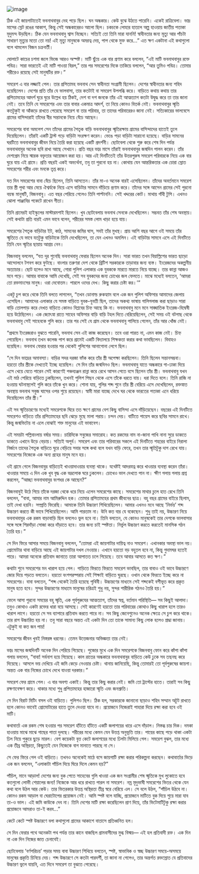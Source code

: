 ![image](https://user-images.githubusercontent.com/27947066/112725384-f4eecd80-8f3d-11eb-8b35-0d12d95df3c9.png)




ঠিক এই জায়গাটাতেই ভবনাথবাবুর দেহ পড়ে ছিল। ঘন অন্ধকার। কেউ বুঝে উঠতে পারেনি। একেই রাত্রিবেলা। ভাদ্র মাসের স্লেট রঙের আকাশ, কিন্তু সেই অন্ধকারেরও আলো ছিল। চকচকে লোহার হাতলে অল্প হাওয়ায় জাতীয় পতাকা মৃদুমন্দ উড়ছিল। ঠিক যেন ভবনাথবাবু শ্বাস নিচ্ছেন। সত্যিই তো তিনি মারা যাননি! স্বাধীনতার জন্য মৃত্যু আর পাঁচটা সাধারণ মৃত্যুর মতো তো নয়! এই মৃত্যু মানুষকে অমরত্ব দেয়, পাপ থেকে মুক্ত করে...” এত ক্ষণ একটানা এই কথাগুলো বলে থামলেন বিজন চক্রবর্তী।

ঘোলাটে কাচের চশমা জলে ভিজে আরও অস্পষ্ট। মাটি ছুঁয়ে এক বার প্রণাম করে বললেন, “এই মাটি ভবনাথবাবুর রক্তে পবিত্র। সারা ভারতেই এই মাটি পাওয়া বিরল,” তার পর সমরেশের দিকে তাকিয়ে বললেন, “আর তুমিও পবিত্র। তোমার শরীরেও রয়েছে সেই মানুষটির রক্ত।”

সমরেশ এ বার লজ্জাই পেল। তার প্রপিতামহ ভবনাথ সেন স্বাধীনতা সংগ্রামী ছিলেন। দেশের স্বাধীনতার জন্য শহিদ হয়েছিলেন। দেশের প্রতি তাঁর যে ভালবাসা, তার কতটাই বা সমরেশ উপলব্ধি করে। বাড়িতে কথায় কথায় তার প্রপিতামহের আদর্শ ঘুরে ঘুরে উল্লেখ হয় ঠিকই, দেশ বা দশ জনকে তাঁর এই আত্মত্যাগ কতটা উদ্বুদ্ধ করে তা তার জানা নেই। তবে তিনি যে সমরেশের এবং তার বাবার একমাত্র আদর্শ, তা নিয়ে কোনও বিতর্ক নেই। ভবনাথবাবুর স্মৃতি কতটুকুই বা আঁকড়ে রাখতে পেরেছে সমরেশ বা তার পরিবার, তা তাদের পরিবারেরও জানা নেই। সত্যিকারের ভালবেসে গ্রামের বাসিন্দারাই তাঁদের বীর সন্তানকে নিয়ে বেঁচে আছেন।


সমরেশের বাবা অমলেশ সেন তাঁদের গ্রামের পৈতৃক বাড়ি ভবনাথবাবুর স্মৃতিরক্ষায় গ্রামের বাসিন্দাদের হাতেই তুলে দিয়েছিলেন। তাঁরাই একটি ট্রাস্ট গড়ে বাড়িটা সংরক্ষণ করেন। ভেঙে পড়া বাড়িটা সারানো হয়েছে। বাড়ির সামনের ঘরটিতে ভবনাথবাবুর জীবন নিয়ে তৈরি করা হয়েছে একটি প্রদর্শনী। ছোটবেলা থেকে শুরু করে শেষ দিন পর্যন্ত ভবনাথবাবুর অনেক ছবি রাখা আছে সেখানে। প্রতি বছর ভাদ্র মাসে তাঁরাই ভবনাথবাবুর জন্মদিন পালন করেন। তাঁর দেশপ্রেম নিয়ে স্মারক বক্তৃতার আয়োজন করা হয়। আর এই দিনটিতেই তাঁর উত্তরপুরুষ সমরেশ পরিবারকে নিয়ে এক বার ঘুরে যায় এই গ্রামে। প্রতি বছরই একই অভ্যর্থনা, তবু তা পুরনো হয় না। কোথায় যেন আন্তরিকতার এক চোরা স্রোত সমরেশের শরীর এবং মনকে তৃপ্ত করে।

যত দিন সমরেশের বাবা বেঁচে ছিলেন, তিনি আসতেন। তাঁর মা-ও অনেক বারই এসেছিলেন। তাঁদের অবর্তমানে সমরেশ তার স্ত্রী পৃথা আর মেয়ে ঐশ্বর্যকে নিয়ে এসে বাড়িটার সামনে দাঁড়িয়ে প্রণাম করে। তাঁদের সঙ্গে আসেন গ্রামের সেই পুরনো বয়স্ক মানুষটি, বিজনবাবু। এত বছর পেরিয়ে গেলেও তিনি পাল্টাননি। সেই খদ্দরের কোট। মাথায় গাঁধী টুপি। এখনও ঝোলা পাঞ্জাবির পকেটে রাখেন গীতা।

তিনি গ্রামেরই হাইস্কুলের মাস্টারমশাই ছিলেন। খুব ছোটবেলায় ভবনাথ সেনকে দেখেছিলেন। সম্ভবত তাঁর শেষ অবস্থায়। সেই কথাটা প্রতি বারই এমন ভাবে বলেন, শরীরের সমস্ত লোম খাড়া হয়ে যায়।

সমরেশের পৈতৃক বাড়িটার ইট, কাঠ, সামনের জমির ঘাস, সবই তাঁর মুখস্থ। প্রায় আশি বছর আগে ওই সময়ে তাঁর স্মৃতিতে যে ভাবে যতটুকু বাড়িটাকে তিনি দেখেছিলেন, তা যেন এখনও অমলিন। এই বাড়িটার সামনে এসে এই দিনটিতে তিনি যেন স্মৃতির ছায়ায় আশ্রয় নেন।

বিজনবাবু বললেন, “যত দূর শুনেছি ভবনাথবাবু ফেরার ছিলেন অনেক দিন। সারা ভারত তখন বিয়াল্লিশের ভারত ছাড়ো আন্দোলনে টগবগ করে ফুটছে। বাংলার তরুণরা দেশ থেকে ব্রিটিশ সরকারকে তাড়াবার জন্য ব্যস্ত। ইংরেজদের অকল্পনীয় অত্যাচার। ছোট হলেও মনে আছে, গোরা পুলিশ এলাকার এক যুবককে মারতে মারতে নিয়ে যাচ্ছে। তার কান্না আজও মনে পড়ে। আমার বাবাকে আমি দেখেছি, সেই সব যুবকদের জন্য চোখের জল ফেলতে। মাঝে মধ্যেই বলতেন, ‘আমরা তো রক্তমাংসের মানুষ। ওরা দেবোত্তম। পারলে ওদের দেখ। কিছু করার চেষ্টা কর।’”

একটু চুপ করে থেকে তিনি বলতে লাগলেন, “তখন ডোনাল্ড রুকহ্যাম বলে এক জন পুলিশ অফিসার আমাদের জেলায় এসেছিল। আমাদের এলাকার যে সমস্ত বাড়িতে যুবক-যুবতী ছিল, তাদের অকথ্য ভাষায় গালিগলাজ করা ছাড়াও সারা বাড়ি তোলপাড় করে দেখত বাড়িতে কোনও বিপ্লবের চিহ্ন আছে কি না। ভবনাথবাবু মনে মনে সাঙ্ঘাতিক ইংরেজ-বিদ্বেষী হয়ে উঠেছিলেন। এক জ্যোৎস্না রাতে সাহেব অফিসার বাড়ি বাড়ি টহল দিতে বেরিয়েছিলেন, সেই সময় ওই বটগাছ থেকে ভবনাথবাবু সেই সাহেবকে গুলি করে। তার পর সেই যে গ্রাম থেকে ভবনাথবাবু পালিয়ে গেলেন, তাঁর আর খোঁজ নেই।

“প্রথমে ইংরেজরাও বুঝতে পারেনি, ভবনাথ সেন এই কাজ করেছেন। তবে ওরা পারত না, এমন কাজ নেই। চিহ্ন পেয়েছিল। ভবনাথ তখন কলেজ পাশ করে গ্রামেই একটি বিদ্যালয়ে শিক্ষকতা করার কথা ভাবছিলেন। বিবাহও হয়েছিল। ভবনাথ ফেরার হওয়ার পর থেকেই পুলিশের আনাগোনা লেগে ছিল।

“সে দিন ভাদ্রের অমাবস্যা। বাড়ির সদর দরজা ফাঁক করে তাঁর স্ত্রী অপেক্ষা করছিলেন। তিনি ছিলেন সন্তানসম্ভবা। হয়তো তাঁর স্ত্রীকে দেখতেই ইচ্ছে হয়েছিল। সে দিন তাঁর জন্মদিনও ছিল। ভবনাথবাবু যাতে অন্ধকারে গা-ঢাকা দিয়ে এসে খেয়ে যেতে পারেন সেই কারণেই পঞ্চব্যঞ্জন রান্না করে রেখে আসন পেতে বসে ছিলেন তাঁর স্ত্রী। ভবনাথবাবু যখন এই মাঠ পেরিয়ে বাড়িতে ঢুকছিলেন, তখনই পুলিশ পিছন থেকে এসে তাঁকে ধরতে যায়। ধরা দিতে বলে। তিনি রাজি না হওয়ায় ঘটনাস্থলেই গুলি করে তাঁকে খুন করে। শোনা যায়, গুলির শব্দ শুনে তাঁর স্ত্রী বেরিয়ে এসে দেখেছিলেন, রক্তস্নাত অবস্থায় ভবনাথ সবুজ ঘাসের ওপর শুয়ে রয়েছেন। স্বামী মারা যাচ্ছে দেখে ঘর থেকে ভারতের পতাকা এনে ধরিয়ে দিয়েছিলেন তাঁর স্ত্রী।”

এই সব স্মৃতিচারণের মধ্যেই সমরেশকে ঘিরে তত ক্ষণে গ্রামের বেশ কিছু বাসিন্দা এসে দাঁড়িয়েছেন। বছরের এই দিনটিতে সমরেশও বাড়িতে তাঁর প্রপিতামহের ছবি ঝেড়ে মুছে মালা পরায়। চন্দন দেয়। বাটিতে পায়েস করে ছবির সামনে রাখে। কিন্তু জন্মভিটেয় না এলে বোঝাই শক্ত মানুযের এই ভাবাবেগ।

এই সময়টা পল্লিবাংলায় বর্ষার সময়। চারিদিকে সবুজের সমারোহ। কত রকমের নাম না-জানা পাখি নানা সুরে ডাকতে ডাকতে এখানে উড়ে বেড়ায়। সত্যিই অপূর্ব। সমরেশ এবং তার পরিবারের সকলে এই দিনটিতে শহরের বাইরে নিরালা নির্জনে তাদের পৈতৃক বাড়িতে ঘুরে বেড়িয়ে সবার সঙ্গে কথা বলে যখন বাড়ি ফেরে, তখন তার স্মৃতিটুকু দাগ রেখে যায়। সমরেশের নিজেকে এক অন্য গ্রহের মানুষ মনে হয়।

ওই গ্রামে গেলে বিজনবাবুর বাড়িতেই খাওয়াদাওয়ার ব্যবস্থা থাকে। যথেষ্টই আদরযত্ন করে খাওয়ার ব্যবস্থা করেন তাঁরা। খাওয়ার সময়ে এ দিন এক খুব বৃদ্ধ এক ভদ্রলোক ঘরে ঢুকলেন। চোখেও ভাল দেখতে পান না। ক্ষীণ গলায় গলায় প্রশ্ন করলেন, “আচ্ছা ভবনাথবাবুর বংশধর কে আছেন?”

বিজনবাবুই উঠে গিয়ে তাঁকে দরজা থেকে ধরে নিয়ে এলেন সমরেশের কাছে। সমরেশের মাথার চুলে হাত রেখে তিনি বললেন, “বাবা, আমার নাম আমিরুদ্দিন হক। তোমার প্রপিতামহের প্রথম জীবনের ছাত্র। বহু বছর গ্রামের বাইরে ছিলাম, তাই দেখা হয়নি। সম্প্রতি ফিরেছি। আমাকে তিনি উচ্চারণ শিখিয়েছিলেন। আমার এখনও মনে আছে ‘নির্ভয়’ শব্দ উচ্চারণ করতে কী ভাবে শিখিয়েছিলেন। আমি পারতাম না। উনি কত বার যে বকেছেন। শুধু তাই নয়, উচ্চারণ নিয়ে ভবনাথবাবুর এক রকম বাড়াবাড়ি ছিল বললেও ভুল হবে না। তিনি বলতেন, যে কোনও মানুষকেই তার দেশকে ভালবাসার সঙ্গে সঙ্গে শিরদাঁড়া সোজা করে দাঁড়াতে হবে। তার জন্য চাই স্পষ্টতা। নির্ভুল উচ্চারণ করতে করতেই মানসিক গঠন তৈরি হয়।”

সে দিন ফিরে আসার সময়ে বিজনবাবু বললেন, “তোমরা এই জায়গাটার দায়িত্ব নাও সমরেশ। এখানকার অবস্থা ভাল নয়। প্রোমোটার থাবা বাড়িয়ে আছে এই জায়গাটার দখল নেওয়ার। এখানে হয়তো বড় বহুতল হবে না, কিন্তু গুদামঘর হতেই পারে। আমরা অনেকে প্রতিবাদ জানাতে তারা আপাতত চলে গিয়েছে। তবে আবার আসতে কত ক্ষণ।”

কথাটা শুনে সমরেশের মন খারাপ হয়ে গেল। গাড়িতে ফিরতে ফিরতে সমরেশ ভাবছিল, তার বাবাও ওই ভাবে উচ্চারণে জোর দিয়ে পড়তে বলতেন। হয়তো বংশপরম্পরায় সেই শিক্ষাই বাড়িতে ঘুরছে। ওখান থেকে ফিরতে ইচ্ছে করে না সমরেশের। বাবা বলতেন, “শব্দ থেকেই তৈরি হয়েছে পৃথিবী। উচ্চারণের মাধ্যমে সেই শব্দকেই বশীভূত করে প্রকৃত মানুষ হতে হবে। সুন্দর উচ্চারণের মাধ্যমে মানুষের চরিত্রই শুধু নয়, সুন্দর শারীরিক গঠনও তৈরি হয়।”

ফেলে আসা পুরনো সময়ের বহু স্মৃতি, এক পূর্বপুরুযের আত্মত্যাগ, তাঁদের স্বপ্ন, বর্তমান পরিস্থিতি— সব কিছুই আলাদা। তবুও কোথাও একটা রক্তের ধারা বয়ে আসছে। সেই কারণেই হয়তো তার পরিবারের কোথাও কিছু খারাপ হলে তারও খারাপ লাগে। হয়তো সে সব ব্যাপারে প্রতিবাদ করতে পারে না। সব কিছু জেনেশুনেও অনেক ক্ষেত্রে সে চুপ করে থাকে। তার রাগ উচ্চারিত হয় না। তবু সারা বছরে অন্তত এই একটা দিন তো তাকে সামান্য কিছু লোক হলেও শ্রদ্ধা জানায়। এটুকুই বা কত জন পায়!

সমরেশের জীবন খুবই নিস্তরঙ্গ ধরনের। তেমন উত্তেজনার অভিজ্ঞতা তার নেই।

ভাদ্র মাসের জন্মদিনটি অনেক দিন পেরিয়ে গিয়েছে। পুজোর মুখে এক দিন সমরেশকে বিজনবাবু ফোন করে কাঁপা কাঁপা গলায় বললেন, “বাবা! সর্বনাশ হয়ে গিয়েছে। কাল রাতের অন্ধকারে ভবনাথবাবুর বাড়িতে কেউ ঢুকে সব তছনছ করে দিয়েছে। আসলে ভয় দেখিয়ে এই জমি কেড়ে নেওয়ার চেষ্টা। থানায় জানিয়েছি, কিন্তু তোমারই তো পূর্বপুরুষের জায়গা। অন্তত এক বার নিজের চোখে দেখে যাওয়া দরকার।”

সমরেশ ফের গ্রামে গেল। এ বার অবশ্য একাই। কিন্তু তার কিছু করার নেই। জমি তো ট্রাস্টের হাতে। তারাই সব কিছু রক্ষণাবেক্ষণ করে। থাকার মধ্যে শুধু প্রপিতামহের হাজারো স্মৃতি এবং জনশ্রুতি।

সে দিন বিরাট মিটিং বসল ওই বাড়িতে। পুলিশও ছিল। ঠিক হল, সরকারকে জানানো ছাড়াও শহিদ সম্মান অটুট রাখতে হলে কোনও ভাবেই প্রোমোটারের হাতে তুলে দেওয়া যাবে না। প্রয়োজনে নিজেরাই পাহারা দিয়ে রক্ষা করা হবে ওই মাটি।

কথাবার্তা এক রকম শেষ হওয়ার পর সমরেশ হাঁটতে হাঁটতে একটি জলাশয়ের ধারে এসে দাঁড়াল। নিস্তব্ধ চার দিক। দমকা হাওয়ায় মাঝে মাঝে গাছের পাতা দুলছে। শরীরের মধ্যে কেমন যেন উত্তপ্ত অনুভূতি তার। পায়ের কাছে পড়ে থাকা একটা ঢিল নিয়ে পুকুরে ছুড়ে মারল। বেশ কয়েকটা বৃত্ত কেটে জলাশয়ের মধ্যে ঢিলটা মিলিয়ে গেল। সমরেশ বুঝল, তার মধ্যে এক তীব্র অস্থিরতা, কিছুতেই যেন নিজেকে বাগ মানাতে পারছে না সে।

সে ফের ফিরে গেল ওই বাড়িতে। তখনও অনেকেই মাঠে বসে জায়গাটি রক্ষা করার পরিকল্পনা করছেন। কথাবার্তার ভিড়ে এক জন বললেন, “এলাকাটা পাঁচিল দিয়ে ঘিরে দিলে কেমন হয়?”

পাঁচিল, মানে আড়াল! দেশের জন্য বুক পেতে সাহেবের গুলি খাওয়া এক জন সংগ্রামীর শেষ স্মৃতিকে মুখ লুকোতে হবে কতগুলো লোভী শেয়ালের জন্য! নিজেকে আর ধরে রাখতে পারল না সমরেশ। নম্র মৃদুভাষী সমরেশের ভিতর থেকে যেন কথা বলে উঠল আর কেউ। তার ভিতরকার উত্তপ্ত অস্থিরতা তীব্র স্বরে বেরিয়ে এল। সে বলে উঠল, “পাঁচিল উঠবে না। কোনও রকম আড়াল বা ঘেরাটোপের প্রয়োজন নেই। আমি স্পষ্ট বলে যাচ্ছি, প্রয়োজনে মাটিতে বুক দিয়ে শুয়ে মারা যাব তা-ও ভাল। এই জমি কাউকে দেব না। তিনি দেশের মাটি রক্ষা করেছিলেন প্রাণ দিয়ে, তাঁর ভিটেমাটিটুকু রক্ষা করার প্রয়োজনে আমরাও তা-ই করব...”

কেটে কেটে স্পষ্ট উচ্চারণে বলা কথাগুলো গ্রামের আকাশে বাতাসে প্রতিধ্বনিত হল।

সে দিন ফেরার পথে অনেকটা পথ পর্যন্ত তার কানে বাজছিল গ্রামবাসীদের মুগ্ধ বিস্ময়— এই হল প্রতিবাদী রক্ত। এক দিন না এক দিন নিজের জাত চেনাবেই।

ছোটবেলায় ‘বর্ণপরিচয়’ পড়ার সময় বাবা উচ্চারণ শিখিয়ে বলতেন, স্পষ্ট, স্বাভাবিক ও স্বচ্ছ উচ্চারণ সময়ে-অসময়ে মানুষের প্রকৃতি চিনিয়ে দেয়। শব্দ উচ্চারণে সে কতটা পারদর্শী, তা জানা না গেলেও, তার অন্তর্গত রক্তস্রোত যে প্রতিবাদের উচ্চারণ ভুলে যায়নি, এত দিনে সমরেশ তা বুঝতে পেরেছে।
